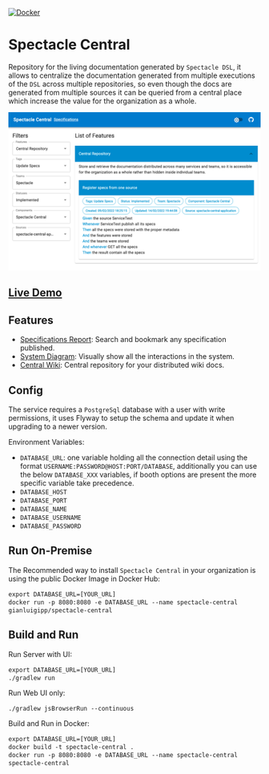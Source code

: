 [![Docker](https://img.shields.io/docker/v/gianluigipp/spectacle-central/latest?label=Docker)](https://hub.docker.com/r/gianluigipp/spectacle-central)

# Spectacle Central

Repository for the living documentation generated by `Spectacle DSL`, it allows to centralize the
documentation generated from multiple executions of the `DSL` across multiple repositories, so even
though the docs are generated from multiple sources it can be queried from a central place which
increase the value for the organization as a whole.

![Specifications Page](./docs/images/SpecificationsPage.png)

## [Live Demo](https://spectacle-central.herokuapp.com/)

## Features

* [Specifications Report](./docs/SpecificationsReport.md): Search and bookmark any specification
  published.
* [System Diagram](./docs/SystemDiagram.md): Visually show all the interactions in the system.
* [Central Wiki](./docs/CentralWiki.md): Central repository for your distributed wiki docs.

## Config

The service requires a `PostgreSql` database with a user with write permissions, it uses Flyway to
setup the schema and update it when upgrading to a newer version.

Environment Variables:

* `DATABASE_URL`: one variable holding all the connection detail using the
  format `USERNAME:PASSWORD@HOST:PORT/DATABASE`, additionally you can use the below `DATABASE_XXX`
  variables, if booth options are present the more specific variable take precedence.
* `DATABASE_HOST`
* `DATABASE_PORT`
* `DATABASE_NAME`
* `DATABASE_USERNAME`
* `DATABASE_PASSWORD`

## Run On-Premise

The Recommended way to install `Spectacle Central` in your organization is using the public Docker
Image in Docker Hub:

```
export DATABASE_URL=[YOUR_URL] 
docker run -p 8080:8080 -e DATABASE_URL --name spectacle-central gianluigipp/spectacle-central
```

## Build and Run

Run Server with UI:

```
export DATABASE_URL=[YOUR_URL] 
./gradlew run
```

Run Web UI only:

```
./gradlew jsBrowserRun --continuous
```

Build and Run in Docker:

```
export DATABASE_URL=[YOUR_URL] 
docker build -t spectacle-central . 
docker run -p 8080:8080 -e DATABASE_URL --name spectacle-central spectacle-central
```
